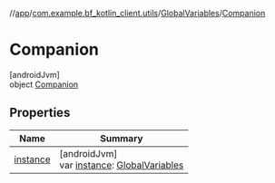 //[app](../../../../index.md)/[com.example.bf_kotlin_client.utils](../../index.md)/[GlobalVariables](../index.md)/[Companion](index.md)

# Companion

[androidJvm]\
object [Companion](index.md)

## Properties

| Name | Summary |
|---|---|
| [instance](instance.md) | [androidJvm]<br>var [instance](instance.md): [GlobalVariables](../index.md) |
